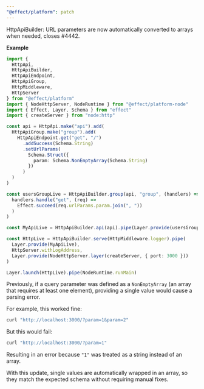 ```yaml
---
"@effect/platform": patch
---
```


HttpApiBuilder: URL parameters are now automatically converted to arrays when needed, closes #4442.

**Example**

```ts
import {
  HttpApi,
  HttpApiBuilder,
  HttpApiEndpoint,
  HttpApiGroup,
  HttpMiddleware,
  HttpServer
} from "@effect/platform"
import { NodeHttpServer, NodeRuntime } from "@effect/platform-node"
import { Effect, Layer, Schema } from "effect"
import { createServer } from "node:http"

const api = HttpApi.make("api").add(
  HttpApiGroup.make("group").add(
    HttpApiEndpoint.get("get", "/")
      .addSuccess(Schema.String)
      .setUrlParams(
        Schema.Struct({
          param: Schema.NonEmptyArray(Schema.String)
        })
      )
  )
)

const usersGroupLive = HttpApiBuilder.group(api, "group", (handlers) =>
  handlers.handle("get", (req) =>
    Effect.succeed(req.urlParams.param.join(", "))
  )
)

const MyApiLive = HttpApiBuilder.api(api).pipe(Layer.provide(usersGroupLive))

const HttpLive = HttpApiBuilder.serve(HttpMiddleware.logger).pipe(
  Layer.provide(MyApiLive),
  HttpServer.withLogAddress,
  Layer.provide(NodeHttpServer.layer(createServer, { port: 3000 }))
)

Layer.launch(HttpLive).pipe(NodeRuntime.runMain)
```

Previously, if a query parameter was defined as a `NonEmptyArray` (an array that requires at least one element), providing a single value would cause a parsing error.

For example, this worked fine:

```sh
curl "http://localhost:3000/?param=1&param=2"
```

But this would fail:

```sh
curl "http://localhost:3000/?param=1"
```

Resulting in an error because `"1"` was treated as a string instead of an array.

With this update, single values are automatically wrapped in an array, so they match the expected schema without requiring manual fixes.
